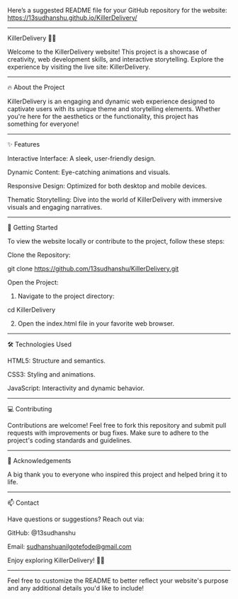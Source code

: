 Here’s a suggested README file for your GitHub repository for the website: https://13sudhanshu.github.io/KillerDelivery/


---

KillerDelivery 🚚💀

Welcome to the KillerDelivery website! This project is a showcase of creativity, web development skills, and interactive storytelling. Explore the experience by visiting the live site: KillerDelivery.


---

🔥 About the Project

KillerDelivery is an engaging and dynamic web experience designed to captivate users with its unique theme and storytelling elements. Whether you're here for the aesthetics or the functionality, this project has something for everyone!


---

✨ Features

Interactive Interface: A sleek, user-friendly design.

Dynamic Content: Eye-catching animations and visuals.

Responsive Design: Optimized for both desktop and mobile devices.

Thematic Storytelling: Dive into the world of KillerDelivery with immersive visuals and engaging narratives.



---

🚀 Getting Started

To view the website locally or contribute to the project, follow these steps:

Clone the Repository:

git clone https://github.com/13sudhanshu/KillerDelivery.git

Open the Project:

1. Navigate to the project directory:

cd KillerDelivery


2. Open the index.html file in your favorite web browser.




---

🛠️ Technologies Used

HTML5: Structure and semantics.

CSS3: Styling and animations.

JavaScript: Interactivity and dynamic behavior.



---

💻 Contributing

Contributions are welcome! Feel free to fork this repository and submit pull requests with improvements or bug fixes. Make sure to adhere to the project's coding standards and guidelines.


---

🌟 Acknowledgements

A big thank you to everyone who inspired this project and helped bring it to life.


---

📫 Contact

Have questions or suggestions? Reach out via:

GitHub: @13sudhanshu

Email: sudhanshuanilgotefode@gmail.com


Enjoy exploring KillerDelivery! 🚚💀


---

Feel free to customize the README to better reflect your website's purpose and any additional details you'd like to include!

